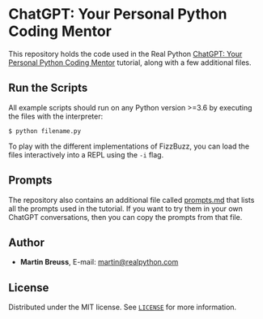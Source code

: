 # ChatGPT: Your Personal Python Coding Mentor

This repository holds the code used in the Real Python [ChatGPT: Your Personal Python Coding Mentor](https://realpython.com/chatgpt-coding-mentor-python/) tutorial, along with a few additional files.

## Run the Scripts

All example scripts should run on any Python version >=3.6 by executing the files with the interpreter:

```console
$ python filename.py
```

To play with the different implementations of FizzBuzz, you can load the files interactively into a REPL using the `-i` flag.

## Prompts

The repository also contains an additional file called [prompts.md](prompts.md) that lists all the prompts used in the tutorial. If you want to try them in your own ChatGPT conversations, then you can copy the prompts from that file.

## Author

- **Martin Breuss**, E-mail: [martin@realpython.com](martin@realpython.com)

## License

Distributed under the MIT license. See [`LICENSE`](../LICENSE) for more information.
